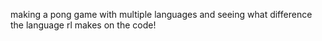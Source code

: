 making a pong game with multiple languages and seeing what difference the language rl makes on the code!
